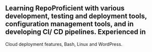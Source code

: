 ## Learning RepoProficient with various development, testing and deployment tools, configuration management tools, and in developing CI/ CD pipelines. Experienced in
Cloud deployment features, Bash, Linux and WordPress.


<!---
AsnaAli/AsnaAli is a ✨ special ✨ repository because its `README.md` (this file) appears on your GitHub profile.
You can click the Preview link to take a look at your changes.
--->
